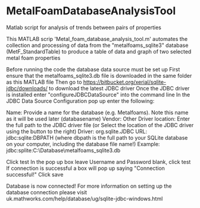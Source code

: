 # MetalFoamDatabaseAnalysisTool
 Matlab script for analysis of trends between pairs of properties

 This MATLAB scrip 'Metal_foam_database_analysis_tool.m' automates the collection
 and processing of data from the "metalfoams_sqlite3" database (MetF_StandardTable)
 to produce a table of data and graph of two selected metal foam properties

Before running the code the database data source must be set up
First ensure that the metalfoams_sqlite3.db file is downloaded in the
same folder as this MATLAB file
Then go to https://bitbucket.org/xerial/sqlite-jdbc/downloads/ to download the
latest JDBC driver
Once the JDBC driver is installed enter "configureJDBCDataSource" into
the command line
In the JDBC Data Source Configuration pop up enter the following:

Name: Provide a name for the database (e.g. Metalfoams). Note this name
       as it will be used later (databasename)
Vendor: Other
Driver location: Enter the full path to the JDBC driver file (or Select the
                  location of the JDBC driver using the button to the right)
Driver: org.sqlite.JDBC
URL: jdbc:sqlite:DBPATH (where dbpath is the full path to your SQLite
      database on your computer, including the database file name!)
      Example: jdbc:splite:C:\Database\metalfoams_sqlite3.db

Click test
In the pop up box leave Username and Password blank, click test
If connection is successful a box will pop up saying "Connection
 successful!"
Click save

Database is now connected!
For more information on setting up the database connection please visit
uk.mathworks.com/help/database/ug/sqlite-jdbc-windows.html
